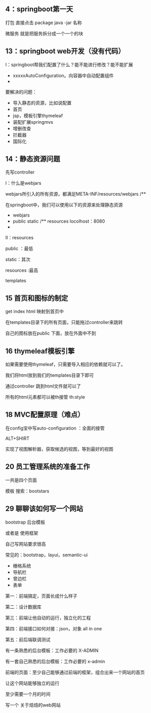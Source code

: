 ## 4：springboot第一天

打包 直接点击 package   java -jar 名称

微服务 就是把服务拆分成一个一个的块



## 13：springboot web开发（没有代码）

I：springboot帮我们配置了什么？能不能进行修改？能不能扩展

- xxxxxAutoConfiguration。向容器中自动配置组件
- 

要解决的问题：

- 导入静态的资源，比如说配置
- 首页
- jsp，模板引擎thymeleaf
- 装配扩展springmvs
- 增删改查
- 拦截器
- 国际化

## 14：静态资源问题

先写controller

I：什么是webjars 

webjars所引入的所有资源，都满足META-INF/resources/webjars  /**

在springboot中，我们可以使用以下的资源来处理静态资源

- webjars
- public static /** resources  locolhost：8080
- 

II：resources

public ：最低

static：其次

 resources :最高

templates 

## 15 首页和图标的制定

get index html  映射到首页中

在templates目录下的所有页面，只能拖过controller来跳转

自己的图标放在public 下面，放在外面中不到

## 16 thymeleaf模板引擎

如果需要使用thymeleaf，只需要导入相应的依赖就可以了。

我们将html放到我们的templates目录下即可

通过controller 跳到html文件就可以了

所有的html元素都可以被th接管 th:style

## 18 MVC配置原理（难点）

在config宝中写auto-configuration ：全面的接管

ALT+SHIRT

实现了视图解析器，获取候选的视图，等到最好的视图

## 20 员工管理系统的准备工作

一共是四个页面

模板 搜索：bootstars

## 29 聊聊该如何写一个网站

bootstrap 后台模板

或者是 使用框架

自己写网站要求很高

常见的：bootstrap，layui，semantic-ui

- 栅格系统
- 导航栏
- 曾边栏
- 表单



第一：前端搞定，页面长成什么样子

第二：设计数据库

第三：前端让他自动的运行，独立化的工程

第四：前端接口如何对接：json，对象 all in one

第五：前后端联调测试

有一条熟悉的后台模板：工作必要的 X-ADMIN



有一套自己熟悉的后台模板：工作必要的 x-admin

前端的页面：至少自己能够通过前端的框架，组合出来一个网站的首页

让这个网站能够独立的运行



至少需要一个月的时间

写一个 关于焙焙的web网站





